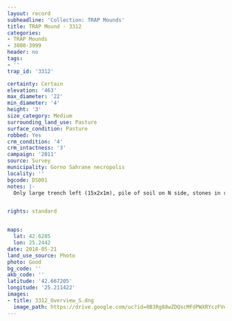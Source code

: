```yaml
---
layout: record
subheadline: 'Collection: TRAP Mounds'
title: TRAP Mound - 3312
categories:
- TRAP Mounds
- 3000-3999
header: no
tags:
- ''
trap_id: '3312'

certainty: Certain
elevation: '463'
max_diameter: '22'
min_diameter: '4'
height: '3'
size_category: Medium
surrounding_land_use: Pasture
surface_condition: Pasture
robbed: Yes
crm_condition: '4'
crm_intactness: '3'
campaign: '2011'
source: Survey
municipality: Gorno Sahrane necropolis
locality: ''
bgcode: DS001
notes: |-
  Only large trench left (15x2x1m), pile of soil on N side, stones in robbers' trench.


rights: standard


maps:
  lat: 42.6285
  lon: 25.2442
date: 2018-05-21
land_use_source: Photo
photo: Good
bg_code: ''
akb_code: ''
latitude: '42.667205'
longitude: '25.211422'
images:
- title: 3312_Overview_S.dng
  image_path: https://drive.google.com/uc?id=0B3Rg88wZDQscMFdPWXRYczFVem8
---
```

